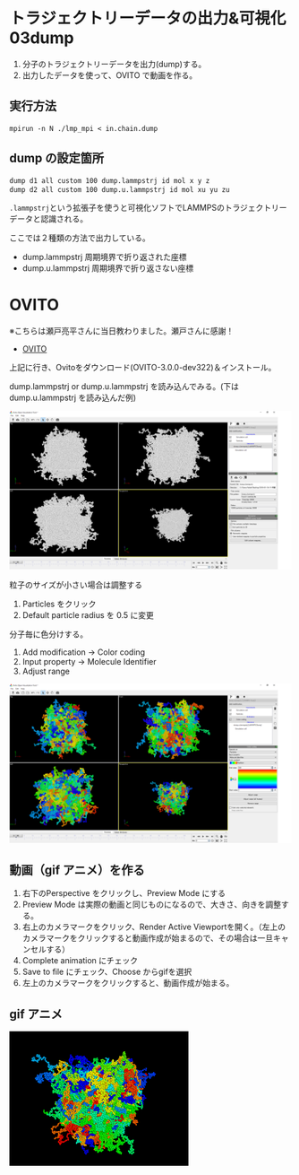 # トラジェクトリーデータの出力&可視化 03dump

1. 分子のトラジェクトリーデータを出力(dump)する。
2. 出力したデータを使って、OVITO で動画を作る。

## 実行方法

```
mpirun -n N ./lmp_mpi < in.chain.dump
```

## dump の設定箇所

```
dump d1 all custom 100 dump.lammpstrj id mol x y z
dump d2 all custom 100 dump.u.lammpstrj id mol xu yu zu
```
`.lammpstrj`という拡張子を使うと可視化ソフトでLAMMPSのトラジェクトリーデータと認識される。

ここでは２種類の方法で出力している。

+ dump.lammpstrj 周期境界で折り返された座標
+ dump.u.lammpstrj 周期境界で折り返さない座標 

# OVITO

※こちらは瀬戸亮平さんに当日教わりました。瀬戸さんに感謝！

+ [OVITO](https://ovito.org/)

上記に行き、Ovitoをダウンロード(OVITO-3.0.0-dev322)＆インストール。

dump.lammpstrj or dump.u.lammpstrj を読み込んでみる。(下はdump.u.lammpstrj を読み込んだ例)

![ovito1](img/ovito1.png)

粒子のサイズが小さい場合は調整する

1. Particles をクリック
1. Default particle radius を 0.5 に変更

分子毎に色分けする。

1. Add modification → Color coding
1. Input property → Molecule Identifier
1. Adjust range

![ovito2](img/ovito2.png)

## 動画（gif アニメ）を作る

1. 右下のPerspective をクリックし、Preview Mode にする
1. Preview Mode は実際の動画と同じものになるので、大きさ、向きを調整する。
1. 右上のカメラマークをクリック、Render Active Viewportを開く。（左上のカメラマークをクリックすると動画作成が始まるので、その場合は一旦キャンセルする）
1. Complete animation にチェック
1. Save to file にチェック、Choose からgifを選択
1. 左上のカメラマークをクリックすると、動画作成が始まる。

## gif アニメ

![ovito-gif](img/dump.u-short.gif)

